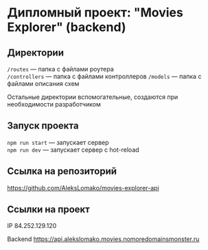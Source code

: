 # Дипломный проект: "Movies Explorer" (backend)


## Директории

`/routes` — папка с файлами роутера  
`/controllers` — папка с файлами контроллеров
`/models` — папка с файлами описания схем
  
Остальные директории вспомогательные, создаются при необходимости разработчиком

## Запуск проекта

`npm run start` — запускает сервер   
`npm run dev` — запускает сервер с hot-reload

## Ссылка на репозиторий
https://github.com/AleksLomako/movies-explorer-api

## Ссылки на проект

IP 84.252.129.120

Backend https://api.alekslomako.movies.nomoredomainsmonster.ru
